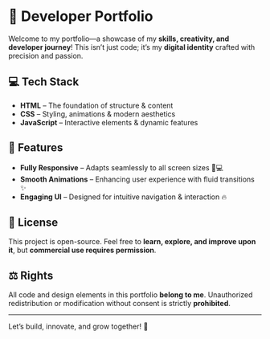 # 🚀 Developer Portfolio  

Welcome to my portfolio—a showcase of my **skills, creativity, and developer journey**! This isn’t just code; it’s my **digital identity** crafted with precision and passion.  

## 💻 Tech Stack  
- **HTML** – The foundation of structure & content  
- **CSS** – Styling, animations & modern aesthetics  
- **JavaScript** – Interactive elements & dynamic features  

## 🎨 Features  
- **Fully Responsive** – Adapts seamlessly to all screen sizes 📱💻  
- **Smooth Animations** – Enhancing user experience with fluid transitions ✨  
- **Engaging UI** – Designed for intuitive navigation & interaction 🔥  

## 📌 License  
This project is open-source. Feel free to **learn, explore, and improve upon it**, but **commercial use requires permission**.  

## ⚖️ Rights  
All code and design elements in this portfolio **belong to me**. Unauthorized redistribution or modification without consent is strictly **prohibited**.  

---  
Let’s build, innovate, and grow together! 🚀
